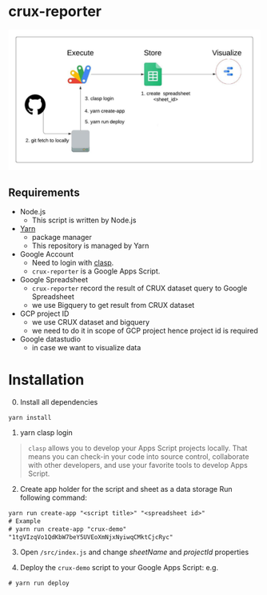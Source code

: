 # crux-reporter


![CRUX report automation tool](https://raw.githubusercontent.com/ikalachy/crux-reporter/master/img/CRUX%20Automation.jpeg)

## Requirements

- Node.js
  - This script is written by Node.js
- [Yarn](https://yarnpkg.com/)
  - package manager
  - This repository is managed by Yarn
- Google Account
  - Need to login with [clasp](https://github.com/google/clasp).
  - `crux-reporter` is a Google Apps Script.
- Google Spreadsheet
  - `crux-reporter` record the result of CRUX dataset query to Google Spreadsheet
  - we use Bigquery to get result from CRUX dataset 
- GCP project ID
  - we use CRUX dataset and bigquery 
  - we need to do it in scope of GCP project hence project id is required 
- Google datastudio
  - in case we want to visualize data

# Installation 

0. Install all dependencies 
```
yarn install
```

1. yarn clasp login

>  `clasp` allows you to develop your Apps Script projects locally. That means you can check-in your code into source control, collaborate with other developers, and use your favorite tools to develop Apps Script.

2. Create app holder for the script and sheet as a data storage Run following command:

```
yarn run create-app "<script title>" "<spreadsheet id>"
# Example
# yarn run create-app "crux-demo" "1tgVIzqVo1QdKbW7beY5UVEoXmNjxNyiwqCMktCjcRyc"
```

3. Open `/src/index.js` and change *sheetName* and *projectId* properties 

4. Deploy the `crux-demo` script to your Google Apps Script: e.g.

```
# yarn run deploy
```



